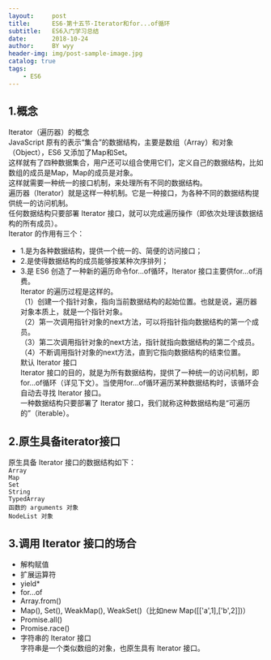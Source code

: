 ```yaml
---
layout:     post   				
title:      ES6-第十五节-Iterator和for...of循环			
subtitle:   ES6入门学习总结  
date:       2018-10-24 			
author:     BY wyy						
header-img: img/post-sample-image.jpg 	
catalog: true 					
tags:					
    - ES6
---
```


## 1.概念
Iterator（遍历器）的概念    
JavaScript 原有的表示“集合”的数据结构，主要是数组（Array）和对象（Object），ES6 又添加了Map和Set。  
这样就有了四种数据集合，用户还可以组合使用它们，定义自己的数据结构，比如数组的成员是Map，Map的成员是对象。   
这样就需要一种统一的接口机制，来处理所有不同的数据结构。   
遍历器（Iterator）就是这样一种机制。它是一种接口，为各种不同的数据结构提供统一的访问机制。  
任何数据结构只要部署 Iterator 接口，就可以完成遍历操作（即依次处理该数据结构的所有成员）。  
Iterator 的作用有三个：  
- 1.是为各种数据结构，提供一个统一的、简便的访问接口；  
- 2.是使得数据结构的成员能够按某种次序排列；  
- 3.是 ES6 创造了一种新的遍历命令for...of循环，Iterator 接口主要供for...of消费。  
Iterator 的遍历过程是这样的。  
（1）创建一个指针对象，指向当前数据结构的起始位置。也就是说，遍历器对象本质上，就是一个指针对象。  
（2）第一次调用指针对象的next方法，可以将指针指向数据结构的第一个成员。  
（3）第二次调用指针对象的next方法，指针就指向数据结构的第二个成员。  
（4）不断调用指针对象的next方法，直到它指向数据结构的结束位置。  
默认 Iterator 接口  
Iterator 接口的目的，就是为所有数据结构，提供了一种统一的访问机制，即for...of循环（详见下文）。当使用for...of循环遍历某种数据结构时，该循环会自动去寻找 Iterator 接口。  
一种数据结构只要部署了 Iterator 接口，我们就称这种数据结构是“可遍历的”（iterable）。  
## 2.原生具备iterator接口
原生具备 Iterator 接口的数据结构如下：  
`Array`   
`Map`  
`Set`  
`String`  
`TypedArray`  
`函数的 arguments 对象`  
`NodeList 对象`  
## 3.调用 Iterator 接口的场合
- 解构赋值   
- 扩展运算符    
- yield*    
- for...of  
- Array.from()  
- Map(), Set(), WeakMap(), WeakSet()（比如new Map([['a',1],['b',2]])）  
- Promise.all()  
- Promise.race()  
- 字符串的 Iterator 接口  
字符串是一个类似数组的对象，也原生具有 Iterator 接口。
